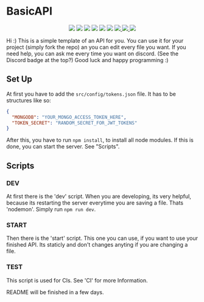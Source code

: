 # BasicAPI

<p align="center">
  <img src="https://img.shields.io/github/license/minomy13/basic-api">
  <img src="https://img.shields.io/github/last-commit/minomy13/basic-api">
  <img src="https://img.shields.io/tokei/lines/github/minomy13/basic-api">
  <img src="https://img.shields.io/github/languages/code-size/minomy13/basic-api">
  <img src="https://img.shields.io/github/languages/top/minomy13/basic-api">
  <img src="https://img.shields.io/github/workflow/status/minomy13/basic-api/Build">
  <a href="https://codecov.io/gh/minomy13/basic-api">
    <img src="https://codecov.io/gh/minomy13/basic-api/branch/main/graph/badge.svg?token=53DVKG7OMY"/>
  </a>
  <a href="https://www.codacy.com/gh/minomy13/basic-api/dashboard?utm_source=github.com&amp;utm_medium=referral&amp;utm_content=minomy13/basic-api&amp;utm_campaign=Badge_Grade">
    <img src="https://app.codacy.com/project/badge/Grade/2815c8618d154ac38fce90cbc9c21a26"/>
  </a>
  <a href="https://discord.gg/zwEaZTn">
    <img src="https://img.shields.io/discord/706603856007790612?label=discord"/>
  </a>
</p>
Hi :) This is a simple template of an API for you. You can use it for your project (simply fork the repo) an you can edit every file you want. If you need help, you can ask me every time you want on discord. (See the Discord badge at the top?) Good luck and happy programming :)

## Set Up

At first you have to add the `src/config/tokens.json` file. It has to be structures like so:

```json
{
  "MONGODB": "YOUR_MONGO_ACCESS_TOKEN_HERE",
  "TOKEN_SECRET": "RANDOM_SECRET_FOR_JWT_TOKENS"
}
```

After this, you have to run `npm install`, to install all node modules. If this is done, you can start the server. See "Scripts".

## Scripts

### DEV

At first there is the 'dev' script. When you are developing, its very helpful, because its restarting the server everytime you are saving a file. Thats 'nodemon'. Simply run `npm run dev`.

### START

Then there is the 'start' script. This one you can use, if you want to use your finished API. Its staticly and don't changes anyting if you are changing a file.

### TEST

This script is used for CIs. See 'CI' for more Information.

<span color="red">README will be finished in a few days.</span>
